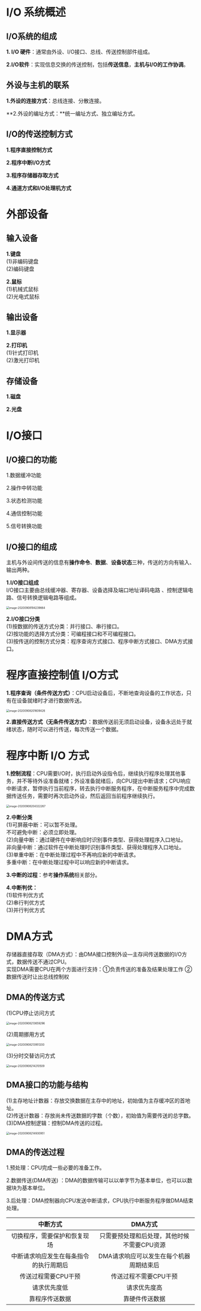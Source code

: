 # I/O 系统概述

## I/O系统的组成

**1. I/O 硬件**：通常由外设、I/O接口、总线、传送控制部件组成。

**2.I/O软件**：实现信息交换的传送控制，包括**传送信息**，**主机与I/O的工作协调**。

## 外设与主机的联系

**1.外设的连接方式**：总线连接、分散连接。

**2.外设的编址方式：**统一编址方式、独立编址方式。

## I/O的传送控制方式

**1.程序直接控制方式**

**2.程序中断I/O方式**

**3.程序存储器存取方式**

**4.通道方式和I/O处理机方式**









# 外部设备

## 输入设备

**1.键盘**  
(1)非编码键盘  
(2)编码键盘 

**2.鼠标**  
(1)机械式鼠标  
(2)光电式鼠标

##  输出设备

**1.显示器**

**2.打印机**  
(1)针式打印机  
(2)激光打印机

## 存储设备

**1.磁盘**

**2.光盘**













# I/O接口

## I/O接口的功能

1.数据缓冲功能

2.操作中转功能

3.状态检测功能

4.通信控制功能

5.信号转换功能

## I/O接口的组成

主机与外设间传送的信息有**操作命令**、**数据**、**设备状态**三种，传送的方向有输入、输出两种。

**1.I/O接口组成**  
I/O接口主要由总线缓冲器、寄存器、设备选择及端口地址译码电路 、控制逻辑电路、信号转换逻辑电路等组成。 

<img src="C:\Users\GaoWei\Desktop\新建文件夹\图片\7_1.png" alt="image-20200908194239664" style="zoom:50%;" />

**2.I/O接口分类**  
(1)按数据的传送方式分类：并行接口、串行接口。  
(2)按功能的选择方式分类：可编程接口和不可编程接口。  
(3)按传送的控制方式分类：程序查询方式接口、程序中断方式接口、DMA方式接口。













# 程序直接控制值 I/O方式

**1.程序查询（条件传送方式）**：CPU启动设备后，不断地查询设备的工作状态，只有在设备就绪时才进行数据传送。

<img src="C:\Users\GaoWei\Desktop\新建文件夹\图片\7_2.png" alt="image-20200908201609426" style="zoom:50%;" />

**2.直接传送方式（无条件传送方式）**：数据传送前无须启动设备，设备永远处于就绪状态，随时可以进行传送，每次传送一个数据。







# 程序中断 I/O 方式

**1.控制流程**：CPU需要I/O时，执行启动外设指令后，继续执行程序处理其他事务，并不等待外设准备就绪；外设准备就绪后，向CPU提出中断请求；CPU响应中断请求，暂停执行当前程序，转去执行中断服务程序，在中断服务程序中完成数据传送任务，需要时再次启动外设，然后返回当前程序继续执行。

<img src="C:\Users\GaoWei\Desktop\新建文件夹\图片\7_3.png" alt="image-20200908204322267" style="zoom:50%;" />

**2.中断分类**  
(1)可屏蔽中断：可以暂不处理。  
	不可避免中断：必须立即处理。  
(2)向量中断：通过硬件在中断响应时识别事件类型、获得处理程序入口地址。  
	非向量中断：通过软件在中断处理时识别事件类型、获得处理程序入口地址。  
(3)单重中断：在中断处理过程中不再响应新的中断请求。  
	多重中断：在中断处理过程中可以响应新的中断请求。

**3.中断的过程**：参考**操作系统**相关部分。

**4.中断判优：**  
(1)软件判优方式  
(2)串行判优方式  
(3)并行判优方式













# DMA方式

存储器直接存取（DMA方式）：由DMA接口控制外设—主存间传送数据的I/O方式，数据传送不通过CPU。  
实现DMA需要CPU在两个方面进行支持：①负责传送的准备及结果处理工作    ②数据传送时让出总线控制权

## DMA的传送方式

(1)CPU停止访问方式

<img src="C:\Users\GaoWei\Desktop\新建文件夹\图片\7_4.png" alt="image-20200908213659296" style="zoom:50%;" />

(2)周期挪用方式

<img src="C:\Users\GaoWei\Desktop\新建文件夹\图片\7_5.png" alt="image-20200908213951200" style="zoom:50%;" />

(3)分时交替访问方式

<img src="C:\Users\GaoWei\Desktop\新建文件夹\图片\7_6.png" alt="image-20200908214210509" style="zoom:50%;" />

## DMA接口的功能与结构

(1)主存地址计数器：存放交换数据在主存中的地址，初始值为主存缓冲区的首地址。  
(2)传送计数器：存放尚未传送数据的字数（个数），初始值为需要传送的总字数。  
(3)DMA控制逻辑：控制DMA传送的过程。

<img src="C:\Users\GaoWei\Desktop\新建文件夹\图片\7_7.png" alt="image-20200908214930951" style="zoom:50%;" />

## DMA的传送过程

1.预处理：CPU完成一些必要的准备工作。

2.数据传送(DMA传送)  ：DMA的数据传输可以以单字节为基本单位，也可以以数据块为基本单位。

3.后处理：DMA控制器向CPU发送中断请求，CPU执行中断服务程序做DMA结束处理。


|                中断方式                |                   DMA方式                   |
| :------------------------------------: | :-----------------------------------------: |
|      切换程序，需要保护和恢复现场      | 只需要预处理和后处理，其他时候不需要CPU资源 |
| 中断请求响应发生在每条指令的执行周期后 |   DMA请求响应可以发生在每个机器周期结束后   |
|          传送过程需要CPU干预           |            传送过程不需要CPU干预            |
|              请求优先度低              |                请求优先度高                 |
|             靠程序传送数据             |               靠硬件传送数据                |

